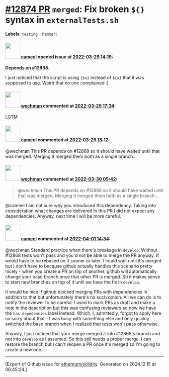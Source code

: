 # [\#12874 PR](https://github.com/ethereum/solidity/pull/12874) `merged`: Fix broken `${}` syntax in `externalTests.sh`
**Labels**: `testing :hammer:`


#### <img src="https://avatars.githubusercontent.com/u/137030?v=4" width="50">[cameel](https://github.com/cameel) opened issue at [2022-03-29 14:19](https://github.com/ethereum/solidity/pull/12874):

**Depends on #12868.**

I just noticed that the script is using `{$x}` instead of `${x}` that it was supposed to use. Weird that no one complained :)

#### <img src="https://avatars.githubusercontent.com/u/37188783?u=f347552ad58d12640eb67b711569f3f1e0e7755a&v=4" width="50">[wechman](https://github.com/wechman) commented at [2022-03-29 17:34](https://github.com/ethereum/solidity/pull/12874#issuecomment-1082177408):

LGTM

#### <img src="https://avatars.githubusercontent.com/u/137030?v=4" width="50">[cameel](https://github.com/cameel) commented at [2022-03-29 18:12](https://github.com/ethereum/solidity/pull/12874#issuecomment-1082217933):

@wechman This PR depends on #12868 so it should have waited until that was merged. Merging it merged them both as a single branch...

#### <img src="https://avatars.githubusercontent.com/u/37188783?u=f347552ad58d12640eb67b711569f3f1e0e7755a&v=4" width="50">[wechman](https://github.com/wechman) commented at [2022-03-30 05:42](https://github.com/ethereum/solidity/pull/12874#issuecomment-1082644089):

> @wechman This PR depends on #12868 so it should have waited until that was merged. Merging it merged them both as a single branch...

@cameel I am not sure why you introduced this dependency. Taking into consideration what changes are delivered in this PR I did not expect any dependencies. Anyway, next time I will be more careful.

#### <img src="https://avatars.githubusercontent.com/u/137030?v=4" width="50">[cameel](https://github.com/cameel) commented at [2022-04-01 14:34](https://github.com/ethereum/solidity/pull/12874#issuecomment-1085979770):

@wechman Standard practice when there's breakage in `develop`. Without #12868 tests won't pass and you'd not be able to merge the PR anyway. It would have to be rebased on it sooner or later. I could wait until it's merged but I don't have to because github actually handles this scenario pretty nicely - when you create a PR on top of another, github will automatically change your base branch once that other PR is merged. So it makes sense to start new branches on top of it until we have the fix in `develop`.

It would be nice if github blocked merging PRs with dependencies in addition to that but unfortunately there's no such option. All we can do is to notify the reviewer to be careful. I used to mark PRs as draft and make a note in the description but this was confusing reviewers so now we have the `has depedencies` label instead. Which, I, admittedly, forgot to apply here so sorry about that - I was busy with something else and only quickly switched the base branch when I realized that tests won't pass otherwise.

Anyway, I just noticed that your merge merged it into #12868's branch and not into `develop` as I assumed. So this still needs a proper merge. I can restore the branch but I can't reopen a PR once it's merged so I'm going to create a new one.


-------------------------------------------------------------------------------



[Export of Github issue for [ethereum/solidity](https://github.com/ethereum/solidity). Generated on 2024.12.15 at 06:45:24.]

